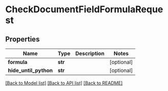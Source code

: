 # CheckDocumentFieldFormulaRequest

## Properties
Name | Type | Description | Notes
------------ | ------------- | ------------- | -------------
**formula** | **str** |  | [optional] 
**hide_until_python** | **str** |  | [optional] 

[[Back to Model list]](../README.md#documentation-for-models) [[Back to API list]](../README.md#documentation-for-api-endpoints) [[Back to README]](../README.md)


